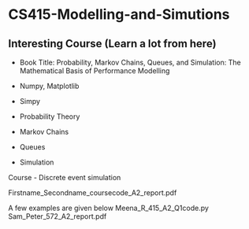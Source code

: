 # CS415-Modelling-and-Simutions

## Interesting Course (Learn a lot from here)

- Book Title: Probability, Markov Chains, Queues, and Simulation: The Mathematical Basis of Performance Modelling

- Numpy, Matplotlib
- Simpy
- Probability Theory
- Markov Chains
- Queues
- Simulation

Course - Discrete event simulation

Firstname_Secondname_coursecode_A2_report.pdf

A few examples are given below
Meena_R_415_A2_Q1code.py
Sam_Peter_572_A2_report.pdf